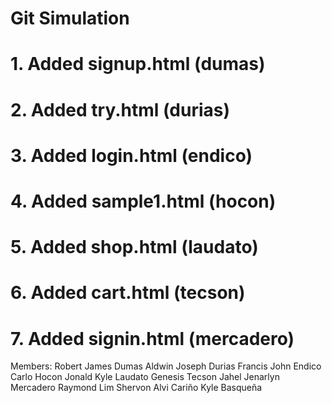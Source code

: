 # Git Simulation
# 1. Added signup.html (dumas)
# 2. Added try.html (durias)
# 3. Added login.html (endico)
# 4. Added sample1.html (hocon)
# 5. Added shop.html (laudato)
# 6. Added cart.html (tecson)
# 7. Added signin.html (mercadero)

Members: 
Robert James Dumas
Aldwin Joseph Durias
Francis John Endico
Carlo Hocon
Jonald Kyle Laudato
Genesis Tecson
Jahel Jenarlyn Mercadero
Raymond Lim
Shervon Alvi Cariño
Kyle Basqueña

